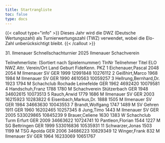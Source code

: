 ```yaml
---
title: Startrangliste
toc: false
type: docs
---
```


{{< callout type="info" >}}
Dieses Jahr wird die DWZ (Deutsche Wertungszahl) als Turnierwertungszahl (TWZ) verwendet, wobei die Elo-Zahl unberücksichtigt bleibt.
{{< /callout >}}

<startrangliste>
31. Ilmenauer Schnellschachturnier 2025
Ilmenauer Schachverein

Teilnehmerliste: (Sortiert nach Spielernummer)
TlnNr	Teilnehmer	Titel	ELO	NWZ	Attr.	Verein/Ort	Land	Geburt	FideKenn.	PKZ
1	Eichenauer,Pascal		2048	2054	M	Ilmenauer SV	GER	1999	12991848	10276112
2	Geißhirt,Marco		1968	1984	M	Ilmenauer SV	GER	1990	4610563	10059257
3	Hellrung,Bernhard,Dr.		1923	1794	M	Schachclub Rochade Leinefelde	GER	1962	4692420	10079581
4	Handschuh,Franz		1788	1780	M	Schachverein Stützerbach	GER	1948	34602615	10073513
5	Rauch,Arwid		1779	1686	M	Ilmenauer SV	GER	2003	16215923	10283822
6	Eisenbach,Markus,Dr.		1888	1505	M	Ilmenauer SV	GER	1984	34663630	10043553
7	Brandt,Wolfgang		1747	1489	M	SV Gehren 1911	GER	1960	16202465	10257345
8	Jung,Timo			1443	M	Ilmenauer SV	GER	2005	533029865	10845239
9	Brauer,Celiene		1630	1383	W	Schachclub Turm Erfurt	GER	2009	34663622	10724741
10	Pantleon,Florian		1544	1227	M	SG Bettringen	GER	1999	533016836	10535931
11	Schwarzer,Jonas		1503	1199	M	TSG Apolda	GER	2006	34686223	10829349
12	Winger,Frank			832	M	Ilmenauer SV	GER	1964	16233069	10651767

</startrangliste>